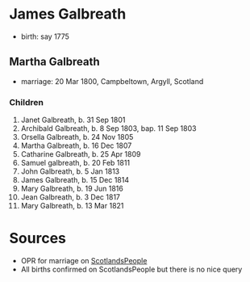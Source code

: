 # James Galbreath

- birth: say 1775

## Martha Galbreath

- marriage: 20 Mar 1800, Campbeltown, Argyll, Scotland

### Children

1. Janet Galbreath, b. 31 Sep 1801
2. Archibald Galbreath, b. 8 Sep 1803, bap. 11 Sep 1803
3. Orsella Galbreath, b. 24 Nov 1805
4. Martha Galbreath, b. 16 Dec 1807
4. Catharine Galbreath, b. 25 Apr 1809
5. Samuel galbreath, b. 20 Feb 1811
5. John Galbreath, b. 5 Jan 1813
6. James Galbreath, b. 15 Dec 1814
7. Mary Galbreath, b. 19 Jun 1816
8. Jean Galbreath, b. 3 Dec 1817
9. Mary Galbreath, b. 13 Mar 1821

# Sources

- OPR for marriage on [ScotlandsPeople]()
- All births confirmed on ScotlandsPeople but there is no nice query

